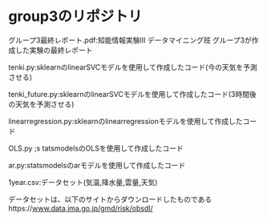 # group3のリポジトリ
グループ3最終レポート.pdf:知能情報実験III データマイニング班 グループ3が作成した実験の最終レポート

tenki.py:sklearnのlinearSVCモデルを使用して作成したコード(今の天気を予測させる)

tenki_future.py:sklearnのlinearSVCモデルを使用して作成したコード(3時間後の天気を予測させる)

linearregression.py:sklearnのlinearregressionモデルを使用して作成したコード

OLS.py ;s tatsmodelsのOLSを使用して作成したコード

ar.py:statsmodelsのarモデルを使用して作成したコード

1year.csv:データセット(気温,降水量,雲量,天気)

データセットは、以下のサイトからダウンロードしたものであるhttps://www.data.jma.go.jp/gmd/risk/obsdl/